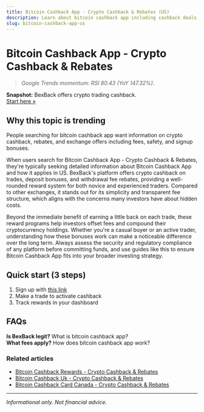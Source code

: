 ```yaml
---
title: Bitcoin Cashback App - Crypto Cashback & Rebates (US)
description: Learn about bitcoin cashback app including cashback deals, bonus offers, and how to maximize your crypto rewards.
slug: bitcoin-cashback-app-us
---
```


# Bitcoin Cashback App - Crypto Cashback & Rebates

> _Google Trends momentum: RSI 80.43 (YoY 147.32%)._

**Snapshot:** BexBack offers crypto trading cashback.  
[Start here »](https://link.bexback.com/vfPttJ)

## Why this topic is trending

People searching for bitcoin cashback app want information on crypto cashback, rebates, and exchange offers including fees, safety, and signup bonuses.

When users search for Bitcoin Cashback App - Crypto Cashback & Rebates, they're typically seeking detailed information about Bitcoin Cashback App and how it applies in US. BexBack's platform offers crypto cashback on trades, deposit bonuses, and withdrawal fee rebates, providing a well-rounded reward system for both novice and experienced traders. Compared to other exchanges, it stands out for its simplicity and transparent fee structure, which aligns with the concerns many investors have about hidden costs.

Beyond the immediate benefit of earning a little back on each trade, these reward programs help investors offset fees and compound their cryptocurrency holdings. Whether you're a casual buyer or an active trader, understanding how these bonuses work can make a noticeable difference over the long term. Always assess the security and regulatory compliance of any platform before committing funds, and use guides like this to ensure Bitcoin Cashback App fits into your broader investing strategy.

## Quick start (3 steps)

1) Sign up with [this link](https://link.bexback.com/vfPttJ)  
2) Make a trade to activate cashback  
3) Track rewards in your dashboard

## FAQs

**Is BexBack legit?** What is bitcoin cashback app?  
**What fees apply?** How does bitcoin cashback app work?



### Related articles

- [Bitcoin Cashback Rewards - Crypto Cashback & Rebates](/content/pages/bitcoin-cashback-rewards.md)
- [Bitcoin Cashback Uk - Crypto Cashback & Rebates](/content/pages/bitcoin-cashback-uk.md)
- [Bitcoin Cashback Card Canada - Crypto Cashback & Rebates](/content/pages/bitcoin-cashback-card-canada.md)

---

_Informational only. Not financial advice._

